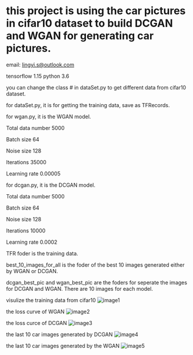 # this project is using the car pictures in cifar10 dataset to build DCGAN and WGAN for generating car pictures.
email: lingyi.s@outlook.com

tensorflow 1.15
python 3.6

you can change the class # in dataSet.py to get different data from cifar10 dataset.

for dataSet.py, it is for getting the training data, save as TFRecords.

for wgan.py, it is the WGAN model.

Total data number 	5000

Batch size	64

Noise size	128

Iterations	35000

Learning rate	0.00005



for dcgan.py, it is the DCGAN model.

Total data number 	5000

Batch size	64

Noise size	128

Iterations	10000

Learning rate	0.0002


TFR foder is the training data.

best_10_images_for_all is the foder of the best 10 images generated either by WGAN or DCGAN.

dcgan_best_pic and wgan_best_pic are the foders for seperate the images for DCGAN and WGAN. There are 10 images for each model.

visulize the training data from cifar10
![image1](https://github.com/SidSong01/DeepLearningProjects/blob/master/GANs/pictures/carcifardata.png)

the loss curve of WGAN
![image2](https://github.com/SidSong01/DeepLearningProjects/blob/master/GANs/pictures/loss_wgan.png)

the loss curce of DCGAN 
![image3](https://github.com/SidSong01/DeepLearningProjects/blob/master/GANs/pictures/loss_dcgan.png)

the last 10 car images generated by DCGAN
![image4](https://github.com/SidSong01/DeepLearningProjects/blob/master/GANs/pictures/dcgan_last.png)

the last 10 car images generated by the WGAN
![image5](https://github.com/SidSong01/DeepLearningProjects/blob/master/GANs/pictures/wgan_last.png)

